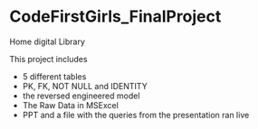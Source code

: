 # CodeFirstGirls_FinalProject
Home digital Library

This project includes
- 5 different tables
- PK, FK, NOT NULL and IDENTITY
- the reversed engineered model 
- The Raw Data in MSExcel
- PPT and a file with the queries from the presentation ran live

